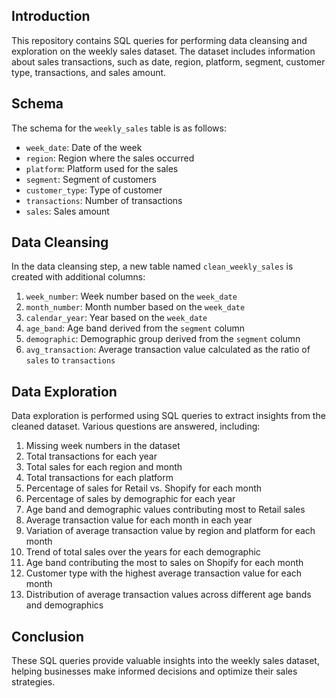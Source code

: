 ## Introduction
This repository contains SQL queries for performing data cleansing and exploration on the weekly sales dataset. The dataset includes information about sales transactions, such as date, region, platform, segment, customer type, transactions, and sales amount.

## Schema
The schema for the `weekly_sales` table is as follows:
- `week_date`: Date of the week
- `region`: Region where the sales occurred
- `platform`: Platform used for the sales
- `segment`: Segment of customers
- `customer_type`: Type of customer
- `transactions`: Number of transactions
- `sales`: Sales amount

## Data Cleansing
In the data cleansing step, a new table named `clean_weekly_sales` is created with additional columns:
1. `week_number`: Week number based on the `week_date`
2. `month_number`: Month number based on the `week_date`
3. `calendar_year`: Year based on the `week_date`
4. `age_band`: Age band derived from the `segment` column
5. `demographic`: Demographic group derived from the `segment` column
6. `avg_transaction`: Average transaction value calculated as the ratio of `sales` to `transactions`

## Data Exploration
Data exploration is performed using SQL queries to extract insights from the cleaned dataset. Various questions are answered, including:
1. Missing week numbers in the dataset
2. Total transactions for each year
3. Total sales for each region and month
4. Total transactions for each platform
5. Percentage of sales for Retail vs. Shopify for each month
6. Percentage of sales by demographic for each year
7. Age band and demographic values contributing most to Retail sales
8. Average transaction value for each month in each year
9. Variation of average transaction value by region and platform for each month
10. Trend of total sales over the years for each demographic
11. Age band contributing the most to sales on Shopify for each month
12. Customer type with the highest average transaction value for each month
13. Distribution of average transaction values across different age bands and demographics

## Conclusion
These SQL queries provide valuable insights into the weekly sales dataset, helping businesses make informed decisions and optimize their sales strategies.
